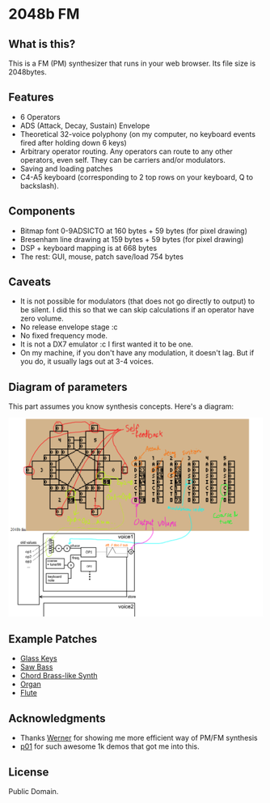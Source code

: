 2048b FM
=====

## What is this?
This is a FM (PM) synthesizer that runs in your web browser. Its file size is 2048bytes.

## Features

* 6 Operators
* ADS (Attack, Decay, Sustain) Envelope
* Theoretical 32-voice polyphony (on my computer, no keyboard events fired after holding down 6 keys)
* Arbitrary operator routing. Any operators can route to any other operators, even self. They can be carriers and/or modulators. 
* Saving and loading patches
* C4-A5 keyboard (corresponding to 2 top rows on your keyboard, Q to backslash).

## Components

* Bitmap font 0-9ADSICTO at 160 bytes + 59 bytes (for pixel drawing)
* Bresenham line drawing at 159 bytes + 59 bytes (for pixel drawing)
* DSP + keyboard mapping is at 668 bytes
* The rest: GUI, mouse, patch save/load 754 bytes

## Caveats

* It is not possible for modulators (that does not go directly to output) to be silent. I did this so that we can skip calculations if an operator have zero volume.
* No release envelope stage :c
* No fixed frequency mode. 
* It is not a DX7 emulator :c I first wanted it to be one.
* On my machine, if you don't have any modulation, it doesn't lag. But if you do, it usually lags out at 3-4 voices. 

## Diagram of parameters

This part assumes you know synthesis concepts. Here's a diagram:

![diagram](diagram.png)

## Example Patches

* [Glass Keys](https://khoin.github.io/2048fm/#0,99,0,0,0,0,0,23,49,64,1,0,79,0,0,0,0,0,0,0,18,26,0,7,0,1,0,99,0,0,0,0,0,22,49,65,1,1,73,0,0,0,0,0,0,0,0,0,0,0,0,0,0,0,0,0,0,0,0,0,0,0,0,0,0,0,0,0,0,0,0,0,0,0,0,0,0,0)
* [Saw Bass](https://khoin.github.io/2048fm/#95,0,0,0,0,0,0,22,24,49,0,12,99,0,0,0,0,0,0,0,0,0,0,0,0,0,0,0,0,0,0,0,0,0,0,0,0,0,0,0,0,0,0,0,0,0,0,0,0,0,0,0,0,0,0,0,0,0,0,0,0,0,0,0,0,0,0,0,0,0,0,0,0,0,0,0,0,0)
* [Chord Brass-like Synth](https://khoin.github.io/2048fm/#60,0,0,0,0,0,2,12,57,43,0,49,81,0,68,0,0,0,0,2,12,54,58,1,0,74,0,0,65,0,0,0,5,21,47,58,0,62,79,0,0,0,82,0,0,4,27,48,31,1,25,71,0,0,0,0,0,0,0,0,0,0,0,0,0,0,0,0,0,0,0,0,0,0,0,0,0,0)
* [Organ](https://khoin.github.io/2048fm/#0,0,0,0,0,0,0,14,63,0,1,0,66,0,0,0,0,0,0,0,26,71,0,1,1,74,0,0,0,0,0,99,0,0,26,99,6,0,29,0,0,0,0,0,0,0,0,21,0,4,1,34,0,0,0,0,0,0,0,0,0,0,0,0,0,0,0,0,0,0,0,0,0,99,0,0,3,3)
* [Flute](https://khoin.github.io/2048fm/#99,0,0,0,0,0,3,0,99,99,0,0,3,71,0,0,0,0,0,0,4,3,99,0,0,44,0,0,8,99,0,0,2,98,0,99,1,0,99,0,0,0,0,0,0,0,0,99,0,0,1,1,0,0,0,0,0,0,0,0,0,0,0,0,0,0,0,0,0,0,0,0,0,0,0,0,0,0)

## Acknowledgments

* Thanks [Werner](http://bpmdj.yellowcouch.org/) for showing me more efficient way of PM/FM synthesis
* [p01](https://github.com/p01) for such awesome 1k demos that got me into this.

## License

Public Domain.


